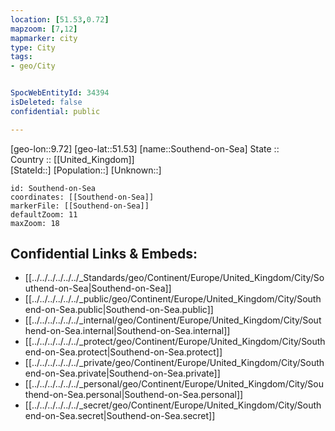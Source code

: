```yaml
---
location: [51.53,0.72] 
mapzoom: [7,12] 
mapmarker: city 
type: City
tags:
- geo/City


SpocWebEntityId: 34394
isDeleted: false
confidential: public

---
```

[geo-lon::9.72] 
[geo-lat::51.53] 
[name::Southend-on-Sea] 
State ::  
Country :: [[United_Kingdom]]  
[StateId::] 
[Population::] 
[Unknown::] 


```leaflet
id: Southend-on-Sea
coordinates: [[Southend-on-Sea]] 
markerFile: [[Southend-on-Sea]] 
defaultZoom: 11 
maxZoom: 18
```


## Confidential Links & Embeds: 
- [[../../../../../../_Standards/geo/Continent/Europe/United_Kingdom/City/Southend-on-Sea|Southend-on-Sea]] 
- [[../../../../../../_public/geo/Continent/Europe/United_Kingdom/City/Southend-on-Sea.public|Southend-on-Sea.public]] 
- [[../../../../../../_internal/geo/Continent/Europe/United_Kingdom/City/Southend-on-Sea.internal|Southend-on-Sea.internal]] 
- [[../../../../../../_protect/geo/Continent/Europe/United_Kingdom/City/Southend-on-Sea.protect|Southend-on-Sea.protect]] 
- [[../../../../../../_private/geo/Continent/Europe/United_Kingdom/City/Southend-on-Sea.private|Southend-on-Sea.private]] 
- [[../../../../../../_personal/geo/Continent/Europe/United_Kingdom/City/Southend-on-Sea.personal|Southend-on-Sea.personal]] 
- [[../../../../../../_secret/geo/Continent/Europe/United_Kingdom/City/Southend-on-Sea.secret|Southend-on-Sea.secret]] 
